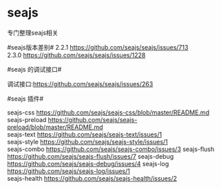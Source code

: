 seajs
=====

专门整理seajs相关


#seajs版本差别#
2.2.1	https://github.com/seajs/seajs/issues/713	
2.3.0	https://github.com/seajs/seajs/issues/1228	

#seajs 的调试接口#

调试接口:https://github.com/seajs/seajs/issues/263	

#seajs 插件#

seajs-css         https://github.com/seajs/seajs-css/blob/master/README.md  
seajs-preload     https://github.com/seajs/seajs-preload/blob/master/README.md  
seajs-text        https://github.com/seajs/seajs-text/issues/1  
seajs-style       https://github.com/seajs/seajs-style/issues/1         	
seajs-combo       https://github.com/seajs/seajs-combo/issues/3	
seajs-flush       https://github.com/seajs/seajs-flush/issues/7	
seajs-debug       https://github.com/seajs/seajs-debug/issues/4	
seajs-log         https://github.com/seajs/seajs-log/issues/1	
seajs-health      https://github.com/seajs/seajs-health/issues/2  




